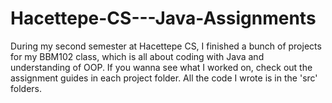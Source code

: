 # Hacettepe-CS---Java-Assignments

During my second semester at Hacettepe CS, I finished a bunch of projects for my BBM102 class, which is all about coding with Java and understanding of OOP. If you wanna see what I worked on, check out the assignment guides in each project folder. All the code I wrote is in the 'src' folders.
